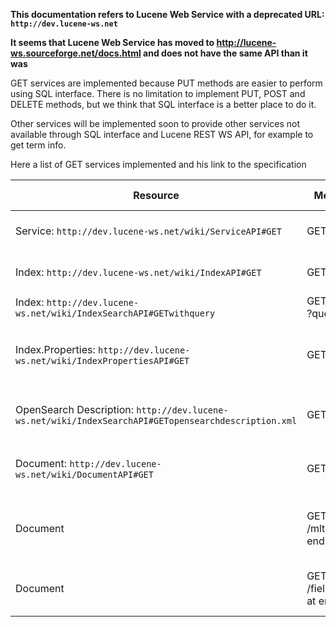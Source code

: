 __This documentation refers to Lucene Web Service with a deprecated URL: `http://dev.lucene-ws.net`__


__It seems that Lucene Web Service has moved to http://lucene-ws.sourceforge.net/docs.html and does not have the same API than it was__


GET services are implemented because PUT methods are easier to perform using
SQL interface. There is no limitation to implement PUT, POST and DELETE methods,
but we think that SQL interface is a better place to do it.

Other services will be implemented soon to provide other services not available
through SQL interface and Lucene REST WS API, for example to get term info.


Here a list of GET services implemented and his link to the specification

Resource | Method | Description | Server Content | Class
---------|--------|-------------|----------------|------
Service: `http://dev.lucene-ws.net/wiki/ServiceAPI#GET` | GET | Retrieves a list of indices | AtomPP introspection document | [IndexesResource.java](http://dbprism.cvs.sourceforge.net/dbprism/lucene-restlet/src/main/java/org/apache/lucene/ws/IndexesResource.java?view=log)
Index: `http://dev.lucene-ws.net/wiki/IndexAPI#GET` | GET | Most recent modified documents | Atom Feed| [IndexResource.java](http://dbprism.cvs.sourceforge.net/dbprism/lucene-restlet/src/main/java/org/apache/lucene/ws/IndexResource.java?view=log)
Index: `http://dev.lucene-ws.net/wiki/IndexSearchAPI#GETwithquery` |  GET (with ?query) | Searches the index | Atom Feed | [QueryResource.java](http://dbprism.cvs.sourceforge.net/dbprism/lucene-restlet/src/main/java/org/apache/lucene/ws/QueryResource.java?view=log)
Index.Properties: `http://dev.lucene-ws.net/wiki/IndexPropertiesAPI#GET` | GET | Retrieves the list of properties for the index | Atom Entry | [IndexProperty.java](http://dbprism.cvs.sourceforge.net/dbprism/lucene-restlet/src/main/java/org/apache/lucene/ws/IndexProperty.java?view=log)
OpenSearch Description: `http://dev.lucene-ws.net/wiki/IndexSearchAPI#GETopensearchdescription.xml` | GET | Gets the OpenSearch Description document | OSD Document | [IndexOpenSearch.java](http://dbprism.cvs.sourceforge.net/dbprism/lucene-restlet/src/main/java/org/apache/lucene/ws/IndexOpenSearch.java?view=log)
Document: `http://dev.lucene-ws.net/wiki/DocumentAPI#GET` | GET | Gets a document from the index | Atom Entry | [DocumentResource.java](http://dbprism.cvs.sourceforge.net/dbprism/lucene-restlet/src/main/java/org/apache/lucene/ws/DocumentResource.java?view=log)
Document | GET (with /mlt at end) | Gets a list of document like this (More like this) | Atom Feed | To be Implemented
Document | GET (with /fieldName at end) | Gets a list of term freq for a given term | Atom Feed | To be implemented

